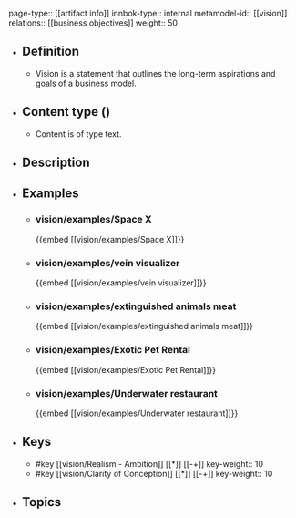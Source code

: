 page-type:: [[artifact info]]
innbok-type:: internal
metamodel-id:: [[vision]]
relations:: [[business objectives]]
weight:: 50

- ## Definition
  - Vision is a statement that outlines the long-term aspirations and goals of a business model.
- ## Content type ()
  - Content is of type text.
  
- ## Description
- ## Examples
  - ### vision/examples/Space X
    {{embed [[vision/examples/Space X]]}}
  - ### vision/examples/vein visualizer
    {{embed [[vision/examples/vein visualizer]]}}
  - ### vision/examples/extinguished animals meat
    {{embed [[vision/examples/extinguished animals meat]]}}
  - ### vision/examples/Exotic Pet Rental
    {{embed [[vision/examples/Exotic Pet Rental]]}}
  - ### vision/examples/Underwater restaurant
    {{embed [[vision/examples/Underwater restaurant]]}}
  
- ## Keys
  - #key [[vision/Realism - Ambition]] [[*]] [[-+]]
    key-weight:: 10
  - #key [[vision/Clarity of Conception]] [[*]] [[-+]]
    key-weight:: 10
- ## Topics
  

